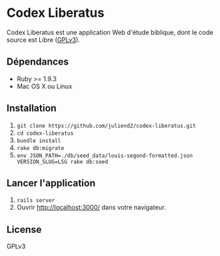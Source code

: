 # Codex Liberatus

Codex Liberatus est une application Web d'étude biblique, dont le code source
est Libre ([GPLv3](http://www.gnu.org/licenses/gpl-3.0.fr.html)).

## Dépendances

* Ruby >= 1.9.3
* Mac OS X ou Linux

## Installation

1. `git clone https://github.com/juliend2/codex-liberatus.git`
2. `cd codex-liberatus`
3. `bundle install`
4. `rake db:migrate`
5. `env JSON_PATH=./db/seed_data/louis-segond-formatted.json VERSION_SLUG=LSG rake db:seed`

## Lancer l'application

1. `rails server`
2. Ouvrir [http://localhost:3000/](http://localhost:3000/) dans votre
   navigateur.

## License

GPLv3
